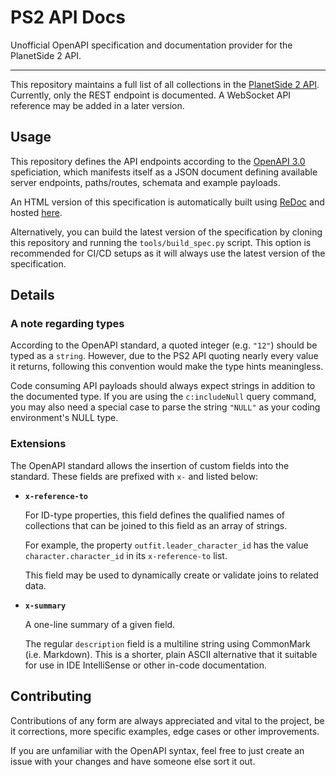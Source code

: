 # PS2 API Docs

Unofficial OpenAPI specification and documentation provider for the PlanetSide 2 API.

***

This repository maintains a full list of all collections in the [PlanetSide 2 API](https://census.daybreakgames.com/). Currently, only the REST endpoint is documented. A WebSocket API reference may be added in a later version.

## Usage

This repository defines the API endpoints according to the [OpenAPI 3.0](https://swagger.io/specification/) speficiation, which manifests itself as a JSON document defining available server endpoints, paths/routes, schemata and example payloads.

An HTML version of this specification is automatically built using [ReDoc](https://github.com/Redocly/redoc) and hosted [here](https://ps2-api-docs.readthedocs.io/en/latest/openapi.html).

Alternatively, you can build the latest version of the specification by cloning this repository and running the `tools/build_spec.py` script. This option is recommended for CI/CD setups as it will always use the latest version of the specification.

## Details

### A note regarding types

According to the OpenAPI standard, a quoted integer (e.g. `"12"`) should be typed as a `string`.
However, due to the PS2 API quoting nearly every value it returns, following this convention would make the type hints meaningless.

Code consuming API payloads should always expect strings in addition to the documented type. If you are using the `c:includeNull` query command, you may also need a special case to parse the string `"NULL"` as your coding environment's NULL type.

### Extensions

The OpenAPI standard allows the insertion of custom fields into the standard. These fields are prefixed with `x-` and listed below:

- **`x-reference-to`**

  For ID-type properties, this field defines the qualified names of collections that can be joined to this field as an array of strings.

  For example, the property `outfit.leader_character_id` has the value `character.character_id` in its `x-reference-to` list.

  This field may be used to dynamically create or validate joins to related data.

- **`x-summary`**

  A one-line summary of a given field.

  The regular `description` field is a multiline string using CommonMark (i.e. Markdown). This is a shorter, plain ASCII alternative that it suitable for use in IDE IntelliSense or other in-code documentation.

## Contributing

Contributions of any form are always appreciated and vital to the project, be it corrections, more specific examples, edge cases or other improvements.

If you are unfamiliar with the OpenAPI syntax, feel free to just create an issue with your changes and have someone else sort it out.
